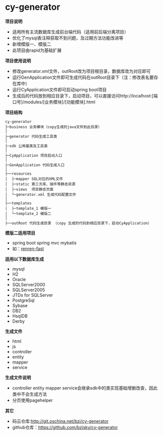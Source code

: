 # cy-generator
**项目说明** 
- 适用所有主流数据库生成前台端代码（适用前后端分离项目）
- 优化了mysql表注释获取不到问题，及过期方法功能改进等
- 新增模版一、模版二
- 此项目由rapid为基础扩展

**项目使用说明** 
- 修改generator.xml文件，outRoot改为项目根目录，数据库改为对应即可
- 运行GenApplication文件即可生成代码在outRoot目录下（注：修改表名要存在库中）
- 运行CyApplication文件即可启动spring boot项目
- 生成后的代码放到相应目录下，启动项目，可以直接访问http://localhost:[端口号]/modules/[业务模块]/[功能模块].html

**项目结构** 
```
cy-generator
├─business 业务模块（copy生成的java文件到此目录）
│ 
├─generator 代码生成工具类
│ 
├─sdk 公用基类及工具类
│ 
├─CyApplication 项目启动入口
│  
├─GenApplication 代码生成入口
│
├──resources 
│  ├─mapper SQL对应的XML文件
│  ├─static 第三方库、插件等静态资源
│  ├─views  项目静态页面
│  └─generator.xml 生成代码配置文件
│
├──templates 
│  ├─template_1 模版一
│  └─template_2 模版二
│
├──outRoot 代码生成目录 （copy 生成的代码到相应目录下，启动CyApplication）
```

**模版二适用项目**
- spring boot spring mvc mybatis 
- 如：[renren-fast](http://git.oschina.net/babaio/renren-fast/tree/master)

**适用以下数据库生成**
- mysql
- H2
- Oracle
- SQLServer2000
- SQLServer2005
- JTDs for SQLServer  
- PostgreSql
- Sybase
- DB2
- HsqlDB
- Derby

**生成文件**
- html
- js 
- controller 
- entity 
- mapper 
- service 

**生成文件说明**
- controller entity mapper service会继承sdk中的类实现基础增删改查，因此类中不会生成方法
- 分页使用pagehelper

**其它**
- 码云仓库:http://git.oschina.net/bzj/cy-generator
- github仓库：https://github.com/bzjsky/cy-generator 